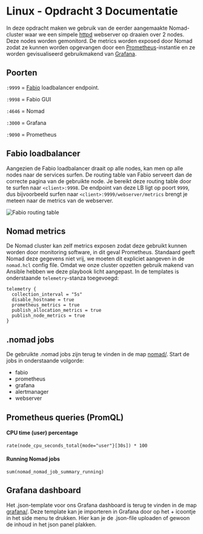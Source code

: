 # Linux - Opdracht 3 Documentatie

In deze opdracht maken we gebruik van de eerder aangemaakte Nomad-cluster waar we een simpele [httpd](https://httpd.apache.org/docs/2.4/programs/httpd.html) webserver op draaien over 2 nodes. Deze nodes worden gemonitord. De metrics worden exposed door Nomad zodat ze kunnen worden opgevangen door een [Prometheus](https://hub.docker.com/r/prom/prometheus/)-instantie en ze worden gevisualiseerd gebruikmakend van [Grafana](https://hub.docker.com/r/grafana/grafana).


## Poorten
`:9999` = [Fabio](https://github.com/fabiolb/fabio) loadbalancer endpoint.

`:9998` = Fabio GUI

`:4646` = Nomad

`:3000` = Grafana 

`:9090` = Prometheus

## Fabio loadbalancer

Aangezien de Fabio loadbalancer draait op alle nodes, kan men op alle nodes naar de services surfen. De routing table van Fabio serveert dan de correcte pagina van de gebruikte node. Je bereikt deze routing table door te surfen naar `<client>:9998`. De endpoint van deze LB ligt op poort `9999`, dus bijvoorbeeld surfen naar `<client>:9999/webserver/metrics` brengt je meteen naar de metrics van de webserver.

![Fabio routing table](https://i.imgur.com/6PcqIAj.png)

## Nomad metrics

De Nomad cluster kan zelf metrics exposen zodat deze gebruikt kunnen worden door monitoring software, in dit geval Prometheus. Standaard geeft Nomad deze gegevens niet vrij, we moeten dit expliciet aangeven in de `nomad.hcl` config file. Omdat we onze cluster opzetten gebruik makend van Ansible hebben we deze playbook licht aangepast. In de templates is onderstaande `telemetry`-stanza toegevoegd:
```j2
telemetry {
  collection_interval = "5s"
  disable_hostname = true
  prometheus_metrics = true
  publish_allocation_metrics = true
  publish_node_metrics = true
}
```

## .nomad jobs

De gebruikte .nomad jobs zijn terug te vinden in de map [nomad/](https://github.com/JorenSpinnoy/PXL_nomad/tree/team1-pe3/nomad). Start de jobs in onderstaande volgorde: 

* fabio
* prometheus
* grafana
* alertmanager
* webserver

## Prometheus queries (PromQL)

#### CPU time (user) percentage
``` 
rate(node_cpu_seconds_total{mode="user"}[30s]) * 100
```

#### Running Nomad jobs
```
sum(nomad_nomad_job_summary_running)
```

## Grafana dashboard
Het .json-template voor ons Grafana dashboard is terug te vinden in de map [grafana/](https://github.com/JorenSpinnoy/PXL_nomad/tree/team1-pe3/grafana). Deze template kan je importeren in Grafana door op het + icoontje in het side menu te drukken. Hier kan je de .json-file uploaden of gewoon de inhoud in het json panel plakken.
